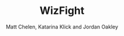 ---
layout: game
title: WizFight
play_url: http://anotherdayanotherga.me/games/wizfight
author: Matt Chelen, Katarina Klick and Jordan Oakley
---